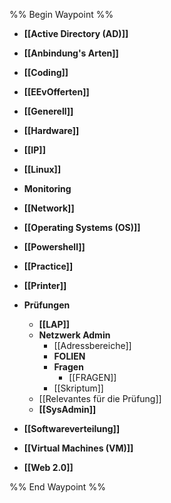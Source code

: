 %% Begin Waypoint %%
- **[[Active Directory (AD)]]**
- **[[Anbindung's Arten]]**
- **[[Coding]]**
- **[[EEvOfferten]]**
- **[[Generell]]**
- **[[Hardware]]**
- **[[IP]]**
- **[[Linux]]**
- **Monitoring**

- **[[Network]]**
- **[[Operating Systems (OS)]]**
- **[[Powershell]]**
- **[[Practice]]**
- **[[Printer]]**
- **Prüfungen**
	- **[[LAP]]**
	- **Netzwerk Admin**
		- [[Adressbereiche]]
		- **FOLIEN**
		- **Fragen**
			- [[FRAGEN]]
		- [[Skriptum]]
	- [[Relevantes für die Prüfung]]
	- **[[SysAdmin]]**
- **[[Softwareverteilung]]**
- **[[Virtual Machines (VM)]]**
- **[[Web 2.0]]**

%% End Waypoint %%